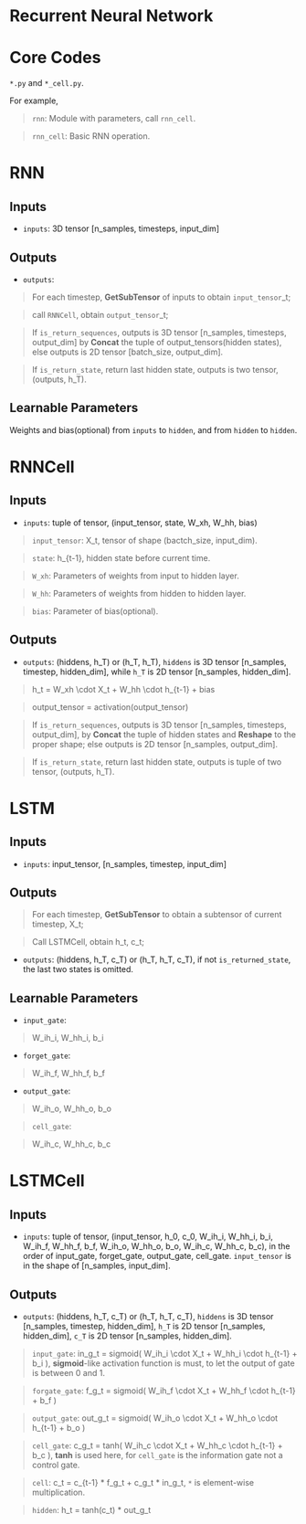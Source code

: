 <h1>Recurrent Neural Network</h1>

# Core Codes 

`*.py` and `*_cell.py`.

For example, 

> `rnn`: Module with parameters, call `rnn_cell`.

> `rnn_cell`: Basic RNN operation.

# RNN

## Inputs

+ `inputs`: 3D tensor [n_samples, timesteps, input_dim]

## Outputs

+ `outputs`:  

> For each timestep, **GetSubTensor** of inputs to obtain `input_tensor`_t; 

> call `RNNCell`, obtain `output_tensor`_t;

> If `is_return_sequences`, 
outputs is 3D tensor [n_samples, timesteps, output_dim] by
**Concat** the tuple of output_tensors(hidden states),  
else outputs is 2D tensor [batch_size, output_dim].

> If `is_return_state`, return last hidden state, outputs is two tensor, 
(outputs, h_T).

## Learnable Parameters

Weights and bias(optional) from `inputs` to `hidden`, 
and from `hidden` to `hidden`. 

# RNNCell

## Inputs

+ `inputs`: tuple of tensor, (input_tensor, state, W_xh, W_hh, bias)

> `input_tensor`: X_t, tensor of shape (bactch_size, input_dim).

> `state`: h_{t-1}, hidden state before current time.

> `W_xh`: Parameters of weights from input to hidden layer.

> `W_hh`: Parameters of weights from hidden to hidden layer.

> `bias`: Parameter of bias(optional).

## Outputs

+ `outputs`: (hiddens, h_T) or (h_T, h_T), 
`hiddens` is 3D tensor [n_samples, timestep, hidden_dim], 
while `h_T` is 2D tensor [n_samples, hidden_dim].  

> h_t = W_xh \cdot X_t + W_hh \cdot h_{t-1} + bias

> output_tensor = activation(output_tensor) 

> If `is_return_sequences`, 
outputs is 3D tensor [n_samples, timesteps, output_dim], by
**Concat** the tuple of hidden states and **Reshape** to the proper shape;
else outputs is 2D tensor [n_samples, output_dim].

> If `is_return_state`, return last hidden state,
outputs is tuple of two tensor, 
(outputs, h_T).


# LSTM

## Inputs

+ `inputs`: input_tensor, [n_samples, timestep, input_dim]

## Outputs

> For each timestep, **GetSubTensor** to obtain a subtensor of current timestep, 
X_t; 

> Call LSTMCell, obtain h_t, c_t;

+ `outputs`: (hiddens, h_T, c_T) or (h_T, h_T, c_T), 
if not `is_returned_state`, the last two states is omitted.


## Learnable Parameters

+ `input_gate`: 

> W_ih_i, W_hh_i, b_i

+ `forget_gate`:

> W_ih_f, W_hh_f, b_f

+ `output_gate`:

> W_ih_o, W_hh_o, b_o

> `cell_gate`:

> W_ih_c, W_hh_c, b_c


# LSTMCell

## Inputs

+ `inputs`: tuple of tensor, (input_tensor, h_0, c_0, 
W_ih_i, W_hh_i, b_i,
W_ih_f, W_hh_f, b_f,
W_ih_o, W_hh_o, b_o, 
W_ih_c, W_hh_c, b_c), 
in the order of 
input_gate, forget_gate, output_gate, cell_gate. 
`input_tensor` is in the shape of [n_samples, input_dim].  

## Outputs

+ `outputs`: (hiddens, h_T, c_T) or (h_T, h_T, c_T), 
`hiddens` is 3D tensor [n_samples, timestep, hidden_dim], 
`h_T` is 2D tensor [n_samples, hidden_dim],
`c_T` is 2D tensor [n_samples, hidden_dim].

> `input_gate`: in_g_t = sigmoid( W_ih_i \cdot X_t + W_hh_i \cdot h_{t-1} + b_i ), **sigmoid**-like activation function is must, 
to let the output of gate is between 0 and 1.  

> `forgate_gate`: f_g_t = sigmoid( W_ih_f \cdot X_t + W_hh_f \cdot h_{t-1} + b_f )

> `output_gate`: out_g_t = sigmoid( W_ih_o \cdot X_t + W_hh_o \cdot h_{t-1} + b_o )

> `cell_gate`:  c_g_t = tanh( W_ih_c \cdot X_t + W_hh_c \cdot h_{t-1} + b_c ), 
**tanh** is used here, for `cell_gate` is the information gate not a control gate. 

> `cell`: c_t =  c_{t-1} * f_g_t + c_g_t * in_g_t, 
`*` is element-wise multiplication.

> `hidden`: h_t = tanh(c_t) * out_g_t

